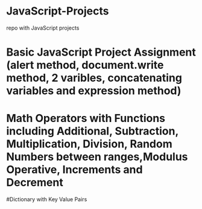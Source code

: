 # JavaScript-Projects
repo with JavaScript projects

# Basic JavaScript Project Assignment (alert method, document.write method, 2 varibles, concatenating variables and expression method)

# Math Operators with Functions including Additional, Subtraction, Multiplication, Division, Random Numbers between ranges,Modulus Operative, Increments and Decrement

#Dictionary with Key Value Pairs
